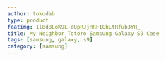 ```yaml
---
author: tokodab
type: product
featimg: 1l8dBLoK9L-eUpRJjRRFIGhLtRfub3YH_
title: My Neighbor Totoro Samsung Galaxy S9 Case
tags: [samsung, galaxy, s9]
category: [samsung]
---
```

